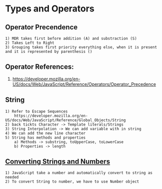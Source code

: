 # Types and Operators

## Operator Precendence
    1) MDR takes first before addition (A) and substraction (S) 
    2) Takes Left to Right 
    3) Grouping takes first priority everything else, when it is present and it is represented by parenthesis ()

## Operator References:

1) https://developer.mozilla.org/en-US/docs/Web/JavaScript/Reference/Operators/Operator_Precedence

## String 
    1) Refer to Escape Sequences
        https://developer.mozilla.org/en-US/docs/Web/JavaScript/Reference/Global_Objects/String
    2) back tickts Character -> Template literals/Strings
    3) String Interpolation -> We can add variable with in string 
    4) We can add the new line character
    5) String has methods and properties 
        a) Methods -> substring, toUpperCase, toLowerCase
        b) Properties -> length 

## [Converting Strings and Numbers](./../typesoperators.js)
    1) JavaScript take a number and automatically convert to string as needed 
    2) To convert String to number, we have to use Number object 
    
    


